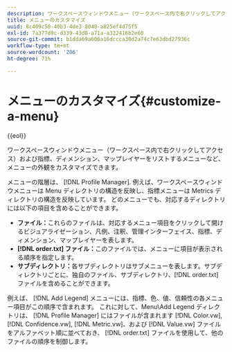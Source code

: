 ```yaml
---
description: ワークスペースウィンドウメニュー（ワークスペース内で右クリックしてアクセス）および指標、ディメンション、マップレイヤーをリストするメニューなど、メニューの外観をカスタマイズできます。
title: メニューのカスタマイズ
uuid: 8c409c50-40b3-4de3-8048-a825ef4d75f5
exl-id: 7a377d9c-d339-43d8-a71a-a322416b2e60
source-git-commit: b1dda69a606a16dccca30d2a74c7e63dbd27936c
workflow-type: tm+mt
source-wordcount: '206'
ht-degree: 71%

---
```


# メニューのカスタマイズ{#customize-a-menu}

{{eol}}

ワークスペースウィンドウメニュー（ワークスペース内で右クリックしてアクセス）および指標、ディメンション、マップレイヤーをリストするメニューなど、メニューの外観をカスタマイズできます。

メニューの階層は、 [!DNL Profile Manager]. 例えば、ワークスペースウィンドウメニューは Menu ディレクトリの構造を反映し、指標メニューは Metrics ディレクトリの構造を反映しています。 どのメニューでも、対応するディレクトリには以下の項目を含めることができます。

* **ファイル：**&#x200B;これらのファイルは、対応するメニュー項目をクリックして開けるビジュアライゼーション、凡例、注釈、管理インターフェイス、指標、ディメンション、マップレイヤーを表します。
* **[!DNL order.txt] ファイル：**&#x200B;このファイルでは、メニューに項目が表示される順序を指定します。
* **サブディレクトリ：**&#x200B;各サブディレクトリはサブメニューを表します。サブディレクトリごとに、独自のファイル、サブディレクトリ、[!DNL order.txt] ファイルを含めることができます。

例えば、 [!DNL Add Legend] メニューには、指標、色、値、信頼性の各メニュー項目がこの順序で含まれます。 これに対して、Menu\Add Legend ディレクトリは、 [!DNL Profile Manager] にはファイルが含まれます [!DNL Color.vw], [!DNL Confidence.vw], [!DNL Metric.vw]、および [!DNL Value.vw] ファイルをアルファベット順に並べておき、 [!DNL order.txt] ファイルを使用して、他のファイルの順序を制御します。
